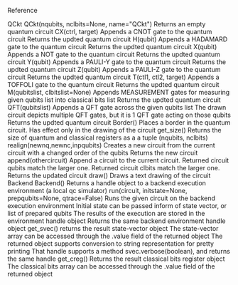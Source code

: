 Reference

QCkt
	QCkt(nqubits, nclbits=None, name="QCkt")
		Returns an empty quantum circuit
	CX(ctrl, target)
		Appends a CNOT gate to the quantum circuit
		Returns the updted quantum circuit
	H(qubit)
		Appends a HADAMARD gate to the quantum circuit
		Returns the updted quantum circuit
	X(qubit)
		Appends a NOT gate to the quantum circuit
		Returns the updted quantum circuit
	Y(qubit)
		Appends a PAULI-Y gate to the quantum circuit
		Returns the updted quantum circuit
	Z(qubit)
		Appends a PAULI-Z gate to the quantum circuit
		Returns the updted quantum circuit
	T(ctl1, ctl2, target)
		Appends a TOFFOLI gate to the quantum circuit
		Returns the updted quantum circuit
	M(qubitslist, clbitslist=None)
		Appends MEASUREMENT gates for measuring given qubits list into classical bits list
		Returns the updted quantum circuit
	QFT(qubitslist)
		Appends a QFT gate across the given qubits list
		The drawn circuit depicts multiple QFT gates, but it is 1 QFT gate acting on those qubits
		Returns the updted quantum circuit
	Border()
		Places a border in the quantum circuit. Has effect only in the drawing of the circuit
	get_size()
		Returns the size of quantum and classical registers as a a tuple (nqubits, nclbits)
	realign(newnq,newnc,inpqubits)
		Creates a new circuit from the current circuit with a changed order of the qubits
		Returns the new circuit
	append(othercircuit)
		Append a circuit to the current circuit.
		Returned circuit qubits match the larger one.
		Returned circuit clbits match the larger one.
		Returns the updated circuit
	draw()
		Draws a text drawing of the circuit
Backend
	Backend()
		Returns a handle object to a backend execution environment (a local qc simulator)
	run(circuit, initstate=None, prepqubits=None, qtrace=False)
		Runs the given circuit on the backend execution environment
		Initial state can be passed inform of state vector, or list of prepared qubits
		The results of the execution are stored in the environment handle object
		Returns the same backend environment handle object
	get_svec()
		returns the result state-vector object
		The state-vector array can be accessed through the .value field of the returned object
		The returned object supports conversion to string representation for pretty printing
		That handle supports a method svec.verbose(boolean), and returns the same handle
	get_creg()
		Returns the result classical bits register object
		The classical bits array can be accessed through the .value field of the returned object
